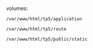 volumes:

```
/var/www/html/tp5/application

/var/www/html/tp5/route

/var/www/html/tp5/public/static

```